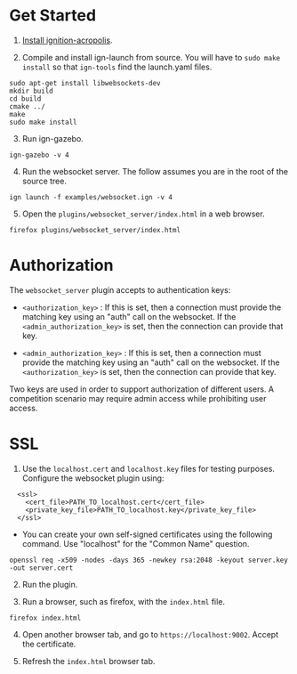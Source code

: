 # Get Started

1. [Install ignition-acropolis](https://ignitionrobotics.org/docs/acropolis/install).

2. Compile and install ign-launch from source. You will have to `sudo make
   install` so that `ign-tools` find the launch.yaml files.

```
sudo apt-get install libwebsockets-dev
mkdir build
cd build
cmake ../
make
sudo make install
```

3. Run ign-gazebo.

```
ign-gazebo -v 4
```

4. Run the websocket server. The follow assumes you are in the root of the
   source tree.

```
ign launch -f examples/websocket.ign -v 4
```

5. Open the `plugins/websocket_server/index.html` in a web browser.

```
firefox plugins/websocket_server/index.html
```


# Authorization

The `websocket_server` plugin accepts to authentication keys:

* `<authorization_key>` : If this is set, then a connection must provide the
matching key using an "auth" call on the websocket. If the `<admin_authorization_key>` is set, then the connection can provide that key.

* `<admin_authorization_key>` : If this is set, then a connection must provide the matching key using an "auth" call on the websocket. If the `<authorization_key>` is set, then the connection can provide that key.

Two keys are used in order to support authorization of different users.
A competition scenario may require admin access while prohibiting user
access.

# SSL

1. Use the `localhost.cert` and `localhost.key` files for testing purposes.
Configure the websocket plugin using:

```
  <ssl>
    <cert_file>PATH_TO_localhost.cert</cert_file>
    <private_key_file>PATH_TO_localhost.key</private_key_file>
  </ssl>
```

   * You can create your own self-signed certificates using the following
   command. Use "localhost" for the  "Common Name" question.

   ```
   openssl req -x509 -nodes -days 365 -newkey rsa:2048 -keyout server.key -out server.cert
   ```

2. Run the plugin.

3. Run a browser, such as firefox, with the `index.html` file.

```
firefox index.html
```

4. Open another browser tab, and go to `https://localhost:9002`. Accept the
   certificate.

5. Refresh the `index.html` browser tab.
